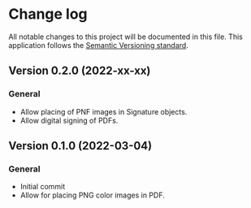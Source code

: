 # Change log
All notable changes to this project will be documented in this file.
This application follows the [Semantic Versioning standard](https://semver.org/).


## Version 0.2.0 (2022-xx-xx)

### General
- Allow placing of PNF images in Signature objects.
- Allow digital signing of PDFs.

## Version 0.1.0 (2022-03-04)

### General
- Initial commit
- Allow for placing PNG color images in PDF.